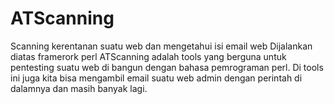 # ATScanning
Scanning kerentanan suatu web dan mengetahui isi email web
Dijalankan diatas framerork perl
ATScanning adalah tools yang berguna untuk pentesting suatu web di bangun dengan bahasa pemrograman perl.
Di tools ini juga kita bisa mengambil email suatu web admin dengan perintah di dalamnya dan masih banyak lagi.
